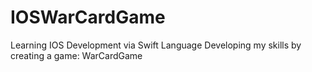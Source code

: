 # IOSWarCardGame

Learning IOS Development via Swift Language
Developing my skills by creating a game: WarCardGame
